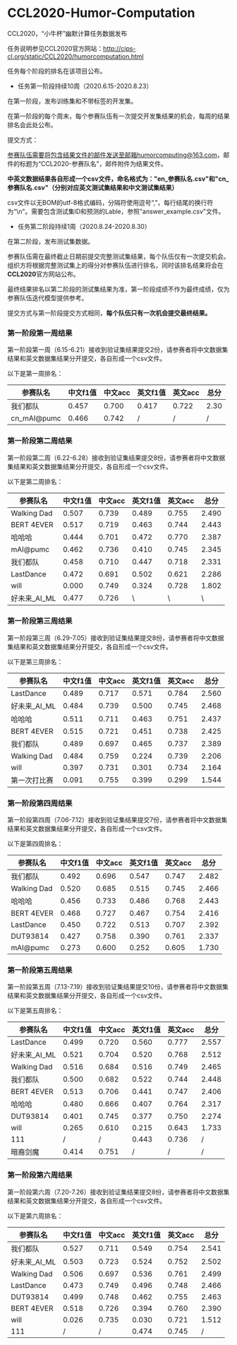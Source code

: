 # CCL2020-Humor-Computation

CCL2020，“小牛杯”幽默计算任务数据发布

任务说明参见CCL2020官方网站：http://cips-cl.org/static/CCL2020/humorcomputation.html

任务每个阶段的排名在该项目公布。

* 任务第一阶段持续10周（2020.6.15-2020.8.23）

在第一阶段，发布训练集和不带标签的开发集。

在第一阶段的每个周末，每个参赛队伍有一次提交开发集结果的机会，每周的结果排名会此处公布。

提交方式：

参赛队伍需要将包含结果文件的邮件发送至邮箱humorcomputing@163.com，邮件的标题为“CCL2020-参赛队名”，邮件附件为结果文件。

**中英文数据结果各自形成一个csv文件，命名格式为："en\_参赛队名.csv"和"cn\_参赛队名.csv"（分别对应英文测试集结果和中文测试集结果）**

csv文件以无BOM的utf-8格式编码，分隔符使用逗号“,”，每行结尾的换行符为“\n"。需要包含测试集ID和预测的Lable，参照"answer_example.csv"文件。

* 任务第二阶段持续1周（2020.8.24-2020.8.30）

在第二阶段，发布测试集数据。

参赛队伍需在最终截止日期前提交完整测试集结果，每个队伍仅有一次提交机会。组织方将根据完整测试集上的得分对参赛队伍进行排名，同时该排名结果将会在**CCL2020**官方网站公布。

最终结果排名以第二阶段的测试集结果为准，第一阶段成绩不作为最终成绩，仅为参赛队伍迭代模型提供参考。

提交方式与第一阶段提交方式相同，**每个队伍只有一次机会提交最终结果。**

### 第一阶段第一周结果

第一阶段第一周（6.15-6.21）接收到验证集结果提交2份，请参赛者将中文数据集结果和英文数据集结果分开提交，各自形成一个csv文件。

以下是第一周排名：

| 参赛队名    | 中文f1值 | 中文acc | 英文f1值 | 英文acc | 总分 |
| ----------- | -------- | ------- | -------- | ------- | ---- |
| 我们都队    | 0.457    | 0.700   | 0.417    | 0.722   | 2.30 |
| cn_mAI@pumc | 0.466    | 0.742   | /        | /       | /    |

### 第一阶段第二周结果

第一阶段第二周（6.22-6.28）接收到验证集结果提交8份，请参赛者将中文数据集结果和英文数据集结果分开提交，各自形成一个csv文件。

以下是第二周排名：

| 参赛队名     | 中文f1值 | 中文acc | 英文f1值 | 英文acc | 总分  |
| ------------ | -------- | ------- | -------- | ------- | ----- |
| Walking Dad  | 0.507    | 0.739   | 0.489    | 0.755   | 2.490 |
| BERT 4EVER   | 0.517    | 0.719   | 0.463    | 0.744   | 2.443 |
| 哈哈哈       | 0.444    | 0.701   | 0.472    | 0.770   | 2.387 |
| mAI@pumc     | 0.462    | 0.736   | 0.410    | 0.745   | 2.345 |
| 我们都队     | 0.458    | 0.710   | 0.447    | 0.718   | 2.331 |
| LastDance    | 0.472    | 0.691   | 0.502    | 0.621   | 2.286 |
| will         | 0.000    | 0.749   | 0.324    | 0.728   | 1.802 |
| 好未来_AI_ML | 0.477    | 0.726   | \        | \       | \     |

### 第一阶段第三周结果

第一阶段第三周（6.29-7.05）接收到验证集结果提交8份，请参赛者将中文数据集结果和英文数据集结果分开提交，各自形成一个csv文件。

以下是第三周排名：

| 参赛队名     | 中文f1值 | 中文acc | 英文f1值 | 英文acc | 总分  |
| ------------ | -------- | ------- | -------- | ------- | ----- |
| LastDance    | 0.489    | 0.717   | 0.571    | 0.784   | 2.560 |
| 好未来_AI_ML | 0.484    | 0.739   | 0.500    | 0.745   | 2.468 |
| 哈哈哈       | 0.511    | 0.711   | 0.463    | 0.751   | 2.437 |
| BERT 4EVER   | 0.515    | 0.721   | 0.451    | 0.738   | 2.425 |
| 我们都队     | 0.489    | 0.697   | 0.465    | 0.737   | 2.389 |
| Walking Dad  | 0.484    | 0.759   | 0.224    | 0.739   | 2.206 |
| will         | 0.397    | 0.731   | 0.301    | 0.734   | 2.164 |
| 第一次打比赛 | 0.091    | 0.755   | 0.399    | 0.299   | 1.544 |

### 第一阶段第四周结果

第一阶段第四周（7.06-7.12）接收到验证集结果提交7份，请参赛者将中文数据集结果和英文数据集结果分开提交，各自形成一个csv文件。

以下是第四周排名：

| 参赛队名    | 中文f1值 | 中文acc | 英文f1值 | 英文acc | 总分  |
| ----------- | -------- | ------- | -------- | ------- | ----- |
| 我们都队    | 0.492    | 0.696   | 0.547    | 0.747   | 2.482 |
| Walking Dad | 0.520    | 0.685   | 0.515    | 0.745   | 2.466 |
| 哈哈哈      | 0.456    | 0.733   | 0.486    | 0.768   | 2.443 |
| BERT 4EVER  | 0.468    | 0.727   | 0.467    | 0.754   | 2.416 |
| LastDance   | 0.450    | 0.722   | 0.513    | 0.707   | 2.392 |
| DUT93814    | 0.427    | 0.758   | 0.390    | 0.761   | 2.337 |
| mAI@pumc    | 0.273    | 0.600   | 0.252    | 0.605   | 1.730 |

### 第一阶段第五周结果

第一阶段第五周（7.13-7.19）接收到验证集结果提交10份，请参赛者将中文数据集结果和英文数据集结果分开提交，各自形成一个csv文件。

以下是第五周排名：

| 参赛队名     | 中文f1值 | 中文acc | 英文f1值 | 英文acc | 总分  |
| ------------ | -------- | ------- | -------- | ------- | ----- |
| LastDance    | 0.499    | 0.720   | 0.560    | 0.777   | 2.557 |
| 好未来_AI_ML | 0.521    | 0.704   | 0.520    | 0.768   | 2.512 |
| Walking Dad  | 0.516    | 0.684   | 0.516    | 0.749   | 2.465 |
| 我们都队     | 0.500    | 0.682   | 0.522    | 0.744   | 2.448 |
| BERT 4EVER   | 0.513    | 0.706   | 0.441    | 0.747   | 2.406 |
| 哈哈哈       | 0.480    | 0.666   | 0.407    | 0.764   | 2.317 |
| DUT93814     | 0.401    | 0.745   | 0.377    | 0.750   | 2.274 |
| will         | 0.265    | 0.610   | 0.215    | 0.643   | 1.733 |
| 111          | /        | /       | 0.443    | 0.736   | /     |
| 暗裔剑魔     | 0.414    | 0.751   | /        | /       | /     |

### 第一阶段第六周结果

第一阶段第六周（7.20-7.26）接收到验证集结果提交8份，请参赛者将中文数据集结果和英文数据集结果分开提交，各自形成一个csv文件。

以下是第六周排名：

| 参赛队名     | 中文f1值 | 中文acc | 英文f1值 | 英文acc | 总分  |
| ------------ | -------- | ------- | -------- | ------- | ----- |
| 我们都队     | 0.527    | 0.711   | 0.549    | 0.754   | 2.541 |
| 好未来_AI_ML | 0.503    | 0.723   | 0.524    | 0.752   | 2.502 |
| Walking Dad  | 0.506    | 0.697   | 0.536    | 0.761   | 2.499 |
| LastDance    | 0.473    | 0.749   | 0.496    | 0.748   | 2.466 |
| DUT93814     | 0.499    | 0.748   | 0.462    | 0.755   | 2.463 |
| BERT 4EVER   | 0.518    | 0.726   | 0.394    | 0.760   | 2.390 |
| will         | 0.026    | 0.735   | 0.030    | 0.721   | 1.512 |
| 111          | /        | /       | 0.474    | 0.745   | /     |

